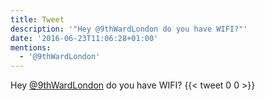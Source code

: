 ```yaml
---
title: Tweet
description: '"Hey @9thWardLondon do you have WIFI?"'
date: '2016-06-23T11:06:28+01:00'
mentions:
  - '@9thWardLondon'
---
```

Hey [@9thWardLondon](https://twitter.com/@9thWardLondon) do you have WIFI?
      {{< tweet 0 0 >}}
    
